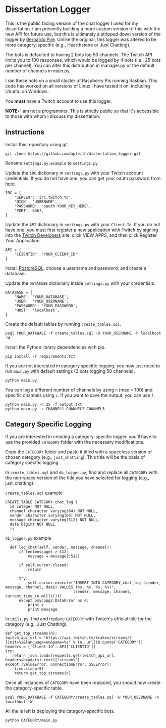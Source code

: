 # Dissertation Logger

This is the public facing version of the chat logger I used for my dissertation. I am presently building a more custom version of this with the new API for future use, but this is ultimately a stripped down version of the logger by [Bernardo Pire](https://github.com/bernardopires/twitch-chat-logger "twitch-chat-logger"). Unlike the original, this logger was altered to be more category-specific (e.g., Hearthstone or Just Chatting).

The bots is defaulted to having 2 bots log 50 channels. The Twitch API limits you to 100 responses, which would be logged by 4 bots (i.e., 25 bots per channel). You can alter this distribution in manager.py or the default number of channels in main.py.

I ran these bots on a small cluster of Raspberry Pis running Rasbian. This code has worked on all versions of Linux I have tested it on, including Ubuntu on Windows.

You **must** have a Twitch account to use this logger.

**NOTE:** I am not a programmer. This is strictly public so that it's accessible to those with whom I discuss my dissertation.

## Instructions
Install this repository using git.

    git clone https://github.com/apleith/dissertation_logger.git

Rename ``settings.py.example`` to ``settings.py``

Update the ``IRC`` dictionary in ``settings.py`` with your Twitch account credentials. If you do not have one, you can get your oauth password from [here](http://twitchapps.com/tmi/ "Twitch Chat OAuth Password Generator").

    IRC = {
        'SERVER': 'irc.twitch.tv',
        'NICK': 'USERNAME',
        'PASSWORD': 'oauth:YOUR_KEY_HERE',
        'PORT': 6667,
    }

Update the ``API`` dictionary in ``settings.py`` with your ``Client-Id``. If you do not have one, you must first register a new application with Twitch by signing into the [Twitch Developers](https://dev.twitch.tv/ "Twitch Developers") site, click VIEW APPS, and then click Register Your Application.

    API = {
        'CLIENTID': 'YOUR_CLIENT_ID'
    }

Install [PostgreSQL](https://www.postgresql.org/download/ "PostgreSQL Download"), choose a username and password, and create a database.

Update the ``DATABASE`` dictionary inside ``settings.py`` with your credentials.

    DATABASE = {
        'NAME': 'YOUR_DATABASE',
        'USER': 'YOUR_USERNAME',
        'PASSWORD': 'YOUR_PASSWORD',
        'HOST': 'localhost',
    }

Create the default tables by running ``create_tables.sql``.

    psql YOUR_DATABASE -f create_tables.sql -U YOUR_USERNAME -h localhost -W

Install the Python library dependencies with pip.

    pip install -r requirements.txt

If you are not interested in category specific logging, you now just need to run ``main.py`` with default settings (2 bots logging 50 channels).

    python main.py

You can log a different number of channels by using ``n`` (max = 100) and specific channels using ``c``. If you want to save the output, you can use ``f``.

    python main.py -n 25 -f output.txt
    python main.py -c CHANNEL1 CHANNEL2 CHANNEL3

## Category Specific Logging
If you are interested in creating a category-specific logger, you'll have to use the provided ``CATEGORY`` folder with the necessary modifications.

Copy the ``CATEGORY`` folder and paste it titled with a spaceless version of chosen category (e.g., ``just_chatting``). This title will be the basis of category specific logging.

In ``create_tables.sql`` and ``db_logger.py``, find and replace all ``CATEGORY`` with the non-space version of the title you have selected for logging (e.g., just_chatting).

``create_tables.sql`` example

    CREATE TABLE CATEGORY_chat_log (
      id integer NOT NULL,
      channel character varying(64) NOT NULL,
      sender character varying(64) NOT NULL,
      message character varying(512) NOT NULL,
      date bigint NOT NULL
      );

``db_logger.py`` example

      def log_chat(self, sender, message, channel):
          if len(message) > 512:
              message = message[:512]

          if self.cursor.closed:
              return

          try:
              self.cursor.execute("INSERT INTO CATEGORY_chat_log (sender, message, channel, date) VALUES (%s, %s, %s, %s)",
                                  (sender, message, channel, current_time_in_milli()))
          except psycopg2.DataError as e:
              print e
              print message

In ``utils.py``, find and replace ``CATEGORY`` with Twitch's official title for the category (e.g., Just Chatting).

    def get_top_streams(n):
    twitch_api_url = "https://api.twitch.tv/kraken/streams/?limit=%i&language=en&game=%s" % (n, urllib.quote('CATEGORY'))
    headers = {'Client-Id': API['CLIENTID']}
    try:
       return json.loads(requests.get(twitch_api_url, headers=headers).text)['streams']
    except (ValueError, ConnectionError, SSLError):
        time.sleep(5)
        return get_top_streams(n)

Once all instances of ``CATEGORY`` have been replaced, you should now create the category-specific table.

    psql YOUR_DATABASE -f CATEGORY/create_tables.sql -U YOUR_USERNAME -h localhost -W

All the is left is deploying the category-specific bots.

    python CATEGORY/main.py

